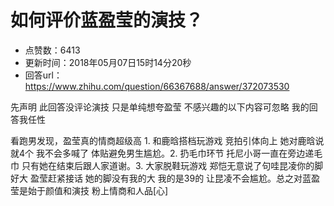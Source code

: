 # 如何评价蓝盈莹的演技？
- 点赞数：6413
- 更新时间：2018年05月07日15时14分20秒
- 回答url：https://www.zhihu.com/question/66367688/answer/372073530
<body>
 <p data-pid="Px0RQvYE">先声明 此回答没评论演技 只是单纯想夸盈莹 不感兴趣的以下内容可忽略 我的回答我任性</p>
 <p data-pid="CVSSu3e_">看跑男发现，盈莹真的情商超级高 1. 和鹿晗搭档玩游戏 竞拍引体向上 她对鹿晗说就4个 我不会多喊了 体贴避免男生尴尬。2. 扔毛巾环节 托尼小哥一直在旁边递毛巾 只有她在结束后跟人家道谢。3. 大家脱鞋玩游戏 郑恺无意说了句哇昆凌你的脚好大 盈莹赶紧接话 她的脚没有我的大 我的是39的 让昆凌不会尴尬。总之对蓝盈莹是始于颜值和演技 粉上情商和人品[心]</p>
</body>